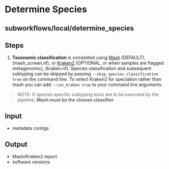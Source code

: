# Determine Species

## subworkflows/local/determine_species

## Steps
1. **Taxonomic classification** is completed using [Mash](https://github.com/marbl/Mash) (DEFAULT), (mash_screen.nf), or [Kraken2](https://github.com/DerrickWood/kraken2) (OPTIONAL, or when samples are flagged metagenomic), (kraken.nf). Species classification and subsequent subtyping can be skipped by passing `--skip_species_classification true` on the command line. To select Kraken2 for speciation rather than mash you can add `--run_kraken true` to your command line arguments.

>NOTE:
>If species specific subtyping tools are to be executed by the pipeline, **Mash must be the chosen classifier**

## Input
- metadata contigs <!-- isn't it reads? Or do you input fasta? -->

## Output
- Mash/Kraken2 report
- software versions
